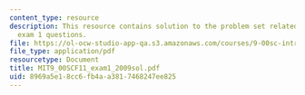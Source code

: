 ```yaml
---
content_type: resource
description: This resource contains solution to the problem set related to 2009 practice
  exam 1 questions.
file: https://ol-ocw-studio-app-qa.s3.amazonaws.com/courses/9-00sc-introduction-to-psychology-fall-2011/8969a5e18cc6fb4aa3817468247ee825_MIT9_00SCF11_exam1_2009sol.pdf
file_type: application/pdf
resourcetype: Document
title: MIT9_00SCF11_exam1_2009sol.pdf
uid: 8969a5e1-8cc6-fb4a-a381-7468247ee825
---
```

